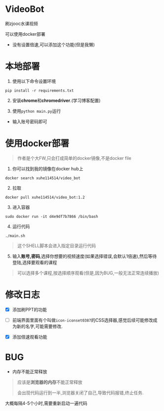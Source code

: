# VideoBot
刷zjooc水课视频

可以使用docker部署

* 没有设置倍速,可以添加这个功能(但是我懒)



# 本地部署

1. 使用以下命令设置环境

```shell
pip install -r requirements.txt
```

2. 安装**chrome**和**chromedriver**.(学习博客配置)

3. 使用`python main.py`运行

* 输入账号密码即可



# 使用docker部署

> 作者是个大FW,只会打成简单的docker镜像,不是docker file

1. 你可以找到我的镜像在docker hub上

```shell
docker search xuhe114514/video_bot
```



2. 拉取

```shell
docker pull xuhe114514/video_bot:1.2
```



3. 进入容器

```shell
sudo docker run -it d4e9df7b7866 /bin/bash
```



4. 运行代码

```shell
./main.sh
```

> 这个SHELL脚本会进入指定目录运行代码



5. 输入**账号,密码**,选择你想要的视频速度(如果选择错误,会默认1倍速),然后等待登陆,选择要观看的课程

> 可以选择多个课程,按选择顺序观看(但是,因为BUG,一般无法正常连续播放)



# 修改日志

- [x] 添加刷PPT的功能

- [ ] 前端界面里面有个叫做`icon-iconset0387`的CSS选择器,感觉后续可能修改成为新的名字,可能需要修改.

- [x] 添加倍速观看功能



# BUG

* 内存不能正常释放

> 应该是**浏览器的内存**不能正常释放
>
> 会出现代码运行到一半,浏览器关闭了自己,导致代码报错,终止任务.

大概每隔4-5个小时,需要重新启动一遍代码
